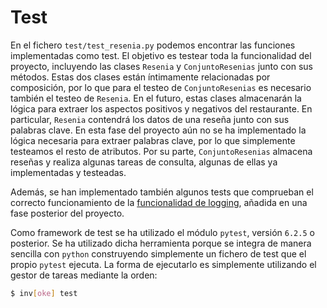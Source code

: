 # Test

En el fichero `test/test_resenia.py` podemos encontrar las funciones implementadas como test. El objetivo es testear toda la funcionalidad del proyecto, incluyendo las clases `Resenia` y `ConjuntoResenias` junto con sus métodos. Estas dos clases están íntimamente relacionadas por composición, por lo que para el testeo de `ConjuntoResenias` es necesario también el testeo de `Resenia`. En el futuro, estas clases almacenarán la lógica para extraer los aspectos positivos y negativos del restaurante. En particular, `Resenia` contendrá los datos de una reseña junto con sus palabras clave. En esta fase del proyecto aún no se ha implementado la lógica necesaria para extraer palabras clave, por lo que simplemente testeamos el resto de atributos. Por su parte, `ConjuntoResenias` almacena reseñas y realiza algunas tareas de consulta, algunas de ellas ya implementadas y testeadas. 

Además, se han implementado también algunos tests que comprueban el correcto funcionamiento de la [funcionalidad de logging](configuracion_logging.md), añadida en una fase posterior del proyecto.

Como framework de test se ha utilizado el módulo `pytest`, versión `6.2.5` o posterior. Se ha utilizado dicha herramienta porque se integra de manera sencilla con `python` construyendo simplemente un fichero de test que el propio `pytest` ejecuta. La forma de ejecutarlo es simplemente utilizando el gestor de tareas mediante la orden:
```bash
$ inv[oke] test
```